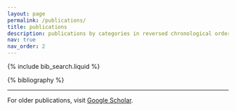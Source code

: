 ```yaml
---
layout: page
permalink: /publications/
title: publications
description: publications by categories in reversed chronological order, auto-generated from <a href='https://scholar.google.com/citations?user={{ site.data.socials.scholar_userid }}'>Google Scholar</a>
nav: true
nav_order: 2
---
```


<!-- _pages/publications.md -->

<!-- Bibsearch Feature -->

{% include bib_search.liquid %}

<div class="publications">

{% bibliography %}

</div>

<hr>

<p>For older publications, visit <a href="https://scholar.google.com/citations?user={{ site.data.socials.scholar_userid }}">Google Scholar</a>.</p>
